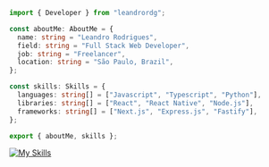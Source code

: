 ```ts
import { Developer } from "leandrordg";

const aboutMe: AboutMe = {
  name: string = "Leandro Rodrigues",
  field: string = "Full Stack Web Developer",
  job: string = "Freelancer",
  location: string = "São Paulo, Brazil",
};

const skills: Skills = {
  languages: string[] = ["Javascript", "Typescript", "Python"],
  libraries: string[] = ["React", "React Native", "Node.js"],
  frameworks: string[] = ["Next.js", "Express.js", "Fastify"],
};

export { aboutMe, skills };
```

[![My Skills](https://skillicons.dev/icons?i=html,css,js,ts,py,react,nextjs,tailwind,styledcomponents,materialui,nodejs,express,graphql,postgres,mysql,mongodb,redis,firebase,prisma,cloudflare,workers,docker,vercel,git,github,vscode,postman,windows,npm,pnpm)](https://skillicons.dev)
